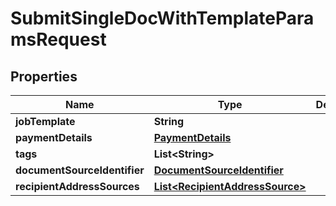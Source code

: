 

# SubmitSingleDocWithTemplateParamsRequest


## Properties

| Name | Type | Description | Notes |
|------------ | ------------- | ------------- | -------------|
|**jobTemplate** | **String** |  |  |
|**paymentDetails** | [**PaymentDetails**](PaymentDetails.md) |  |  [optional] |
|**tags** | **List&lt;String&gt;** |  |  [optional] |
|**documentSourceIdentifier** | [**DocumentSourceIdentifier**](DocumentSourceIdentifier.md) |  |  |
|**recipientAddressSources** | [**List&lt;RecipientAddressSource&gt;**](RecipientAddressSource.md) |  |  |



